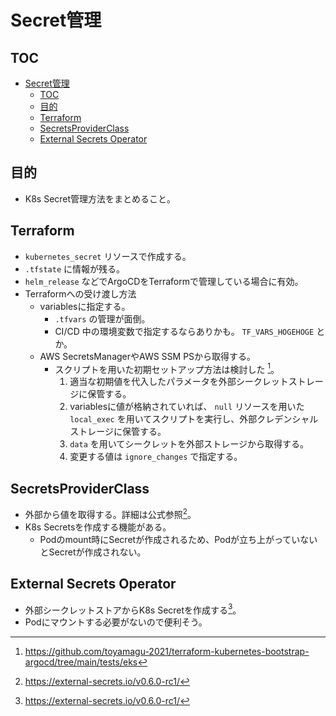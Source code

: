 # Secret管理

## TOC

- [Secret管理](#secret管理)
  - [TOC](#toc)
  - [目的](#目的)
  - [Terraform](#terraform)
  - [SecretsProviderClass](#secretsproviderclass)
  - [External Secrets Operator](#external-secrets-operator)

## 目的

- K8s Secret管理方法をまとめること。

## Terraform

- `kubernetes_secret` リソースで作成する。
- `.tfstate` に情報が残る。
- `helm_release` などでArgoCDをTerraformで管理している場合に有効。
- Terraformへの受け渡し方法
  - variablesに指定する。
    - `.tfvars` の管理が面倒。
    - CI/CD 中の環境変数で指定するならありかも。 `TF_VARS_HOGEHOGE` とか。
  - AWS SecretsManagerやAWS SSM PSから取得する。
    - スクリプトを用いた初期セットアップ方法は検討した [^1]。
      1. 適当な初期値を代入したパラメータを外部シークレットストレージに保管する。
      1. variablesに値が格納されていれば、 `null` リソースを用いた `local_exec` を用いてスクリプトを実行し、外部クレデンシャルストレージに保管する。
      1. `data` を用いてシークレットを外部ストレージから取得する。
      1. 変更する値は `ignore_changes` で指定する。

## SecretsProviderClass

- 外部から値を取得する。詳細は公式参照[^2]。
- K8s Secretsを作成する機能がある。
  - Podのmount時にSecretが作成されるため、Podが立ち上がっていないとSecretが作成されない。

## External Secrets Operator

- 外部シークレットストアからK8s Secretを作成する[^2]。
- Podにマウントする必要がないので便利そう。

[^1]: https://github.com/toyamagu-2021/terraform-kubernetes-bootstrap-argocd/tree/main/tests/eks
[^2]: https://external-secrets.io/v0.6.0-rc1/
